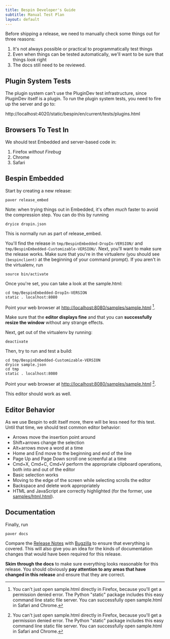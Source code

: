 ```yaml
---
title: Bespin Developer's Guide
subtitle: Manual Test Plan
layout: default
---
```


Before shipping a release, we need to manually check some things out for three 
reasons:

1. It's not always possible or practical to programmatically test things
2. Even when things can be tested automatically, we'll want to be sure that 
   things *look* right
3. The docs still need to be reviewed.

## Plugin System Tests ##

The plugin system can't use the PluginDev test infrastructure, since PluginDev
itself is a plugin. To run the plugin system tests, you need to fire up
the server and go to:

http://localhost:4020/static/bespin/en/current/tests/plugins.html

## Browsers To Test In ##

We should test Embedded and server-based code in:

1. Firefox *without Firebug*
2. Chrome
3. Safari

## Bespin Embedded ##

Start by creating a new release:

    paver release_embed

Note: when trying things out in Embedded, it's often *much* faster to avoid the
compression step. You can do this by running

    dryice dropin.json

This is normally run as part of release\_embed.


You'll find the release in `tmp/BespinEmbedded-DropIn-VERSION/` and
`tmp/BespinEmbedded-Customizable-VERSION/`. Next, you'll want 
to make sure the release works. Make sure that you're in the virtualenv (you 
should see `(bespinclient)` at the beginning of your command prompt).
If you aren't in the virtualenv, run

    source bin/activate

Once you're set, you can take a look at the sample.html:

    cd tmp/BespinEmbedded-DropIn-VERSION
    static . localhost:8080

Point your web browser at [http://localhost:8080/samples/sample.html](http://localhost:8080/samples/sample.html) [^1].

Make sure that the **editor displays fine** and that you can **successfully resize 
the window** without any strange effects.

Next, get out of the virtualenv by running:

    deactivate

Then, try to run and test a build:

    cd tmp/BespinEmbedded-Customizable-VERSION
    dryice sample.json
    cd tmp
    static . localhost:8080

Point your web browser at [http://localhost:8080/samples/sample.html](http://localhost:8080/samples/sample.html) [^1].

This editor should work as well.

## Editor Behavior ##

As we use Bespin to edit itself more, there will be less need for this test.
Until that time, we should test common editor behavior:

* Arrows move the insertion point around
* Shift+arrows change the selection
* Alt+arrows move a word at a time
* Home and End move to the beginning and end of the line
* Page Up and Page Down scroll one screenful at a time
* Cmd+X, Cmd+C, Cmd+V perform the appropriate clipboard operations, both into
  and out of the editor
* Basic selection works
* Moving to the edge of the screen while selecting scrolls the editor
* Backspace and delete work appropriately
* HTML and JavaScript are correctly highlighted (for the former, use
  [samples/html.html](http://localhost:8080/samples/html.html)).

## Documentation ##

Finally, run

    paver docs

Compare the [Release Notes][] with [Bugzilla](https://bugzilla.mozilla.org/) to
ensure that everything is covered. This will also give you an idea for the kinds
of documentation changes that would have been required for this release.

**Skim through the docs** to make sure everything looks reasonable for this
release. You should obviously **pay attention to any areas that have changed
in this release** and ensure that they are correct.

[^1]: You can't just open sample.html directly in Firefox, because you'll get 
    a permission denied error. The Python "static" package includes this easy
    command line static file server. You can successfully open sample.html
    in Safari and Chrome.

[Release Notes]: ../releases/index.html
